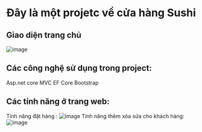 # Đây là một projetc về cửa hàng Sushi
## Giao diện trang chủ 
![image](https://user-images.githubusercontent.com/72533372/169927982-d980f34e-6841-42e1-a655-8889d7496f23.png)
## Các công nghệ sử dụng trong project:
Asp.net core MVC
EF Core
Bootstrap
## Các tính năng ở trang web:
Tính năng đặt hàng :
![image](https://user-images.githubusercontent.com/72533372/169928407-301e8742-ffe0-43d0-8bd3-8b0a55e2e627.png)
Tính năng thêm xóa sửa cho khách hàng:
![image](https://user-images.githubusercontent.com/72533372/169928573-37ceebf1-3976-4d5a-b1a0-3acf03a611a0.png)


